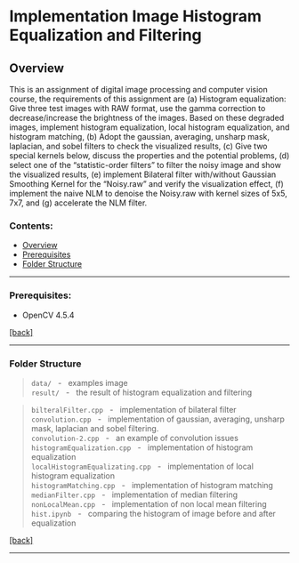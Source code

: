 # Implementation Image Histogram Equalization and Filtering

## Overview 

This is an assignment of digital image processing and computer vision course, the requirements of this assignment are (a) Histogram equalization: Give three test images with RAW format, use the gamma correction to decrease/increase the brightness of the images. Based on these degraded images, implement histogram equalization, local histogram equalization, and histogram matching, (b) Adopt the gaussian, averaging, unsharp mask, laplacian, and sobel filters to check the visualized results, (c) Give two special kernels below, discuss the properties and the potential problems, (d) select one of the “statistic-order filters” to filter the noisy image and show the visualized results, (e) implement Bilateral filter with/without Gaussian Smoothing Kernel for the “Noisy.raw” and verify the visualization effect, (f) implement the naive NLM to denoise the Noisy.raw with kernel sizes of 5x5, 7x7, and (g) accelerate the NLM filter.

### Contents:

- [Overview](#overview)
- [Prerequisites](#Prerequisites)
- [Folder Structure](#FolderStructure)

---
### Prerequisites:

- OpenCV 4.5.4

[[back]](#contents)
<br/>

---

### Folder Structure

>```data/``` &nbsp; - &nbsp; examples image <br/>```result/``` &nbsp; - &nbsp; the result of histogram equalization and filtering <br/>

>```bilteralFilter.cpp``` &nbsp; - &nbsp; implementation of bilateral filter<br/>
>```convolution.cpp``` &nbsp; - &nbsp; implementation of gaussian, averaging, unsharp mask, laplacian and sobel filtering. <br/>
>```convolution-2.cpp``` &nbsp; - &nbsp; an example of convolution issues <br/>```histogramEqualization.cpp``` &nbsp; - &nbsp; implementation of histogram equalization <br/>```localHistogramEqualizating.cpp``` &nbsp; - &nbsp; implementation of  local histogram equalization <br/>```histogramMatching.cpp``` &nbsp; - &nbsp; implementation of histogram matching <br/>```medianFilter.cpp``` &nbsp; - &nbsp; implementation of median filtering <br/>```nonLocalMean.cpp``` &nbsp; - &nbsp; implementation of non local mean filtering <br/>```hist.ipynb``` &nbsp; - &nbsp; comparing the histogram of image before and after equalization <br/>

[[back]](#contents)
<br/>

---



